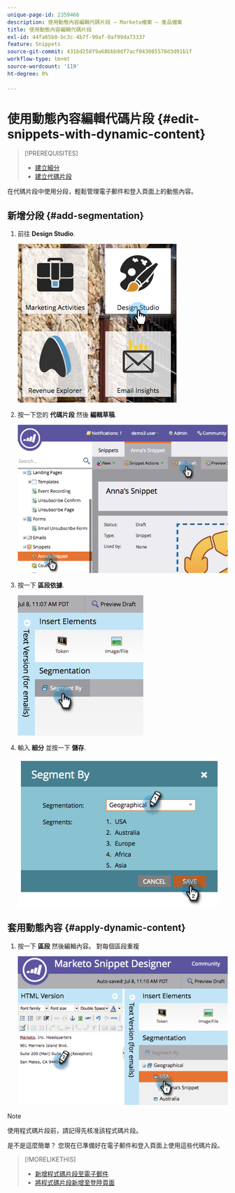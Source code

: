 ```yaml
---
unique-page-id: 2359466
description: 使用動態內容編輯代碼片段 — Marketo檔案 — 產品檔案
title: 使用動態內容編輯代碼片段
exl-id: 44fa65b0-bc3c-4b7f-90af-0af99da73337
feature: Snippets
source-git-commit: 431bd258f9a68bbb9df7acf043085578d3d91b1f
workflow-type: tm+mt
source-wordcount: '119'
ht-degree: 0%

---
```


# 使用動態內容編輯代碼片段 {#edit-snippets-with-dynamic-content}

>[!PREREQUISITES]
>
>* [建立細分](/help/marketo/product-docs/personalization/segmentation-and-snippets/segmentation/create-a-segmentation.md)
>* [建立代碼片段](/help/marketo/product-docs/personalization/segmentation-and-snippets/snippets/create-a-snippet.md)

在代碼片段中使用分段，輕鬆管理電子郵件和登入頁面上的動態內容。

## 新增分段 {#add-segmentation}

1. 前往 **Design Studio**.

   ![](assets/designstudio-1.png)

1. 按一下您的 **代碼片段** 然後 **編輯草稿**.

   ![](assets/image2014-9-16-8-3a59-3a14.png)

1. 按一下 **區段依據**.

   ![](assets/image2014-9-16-8-3a59-3a27.png)

1. 輸入 **細分** 並按一下 **儲存**.

   ![](assets/image2014-9-16-8-3a59-3a42.png)

## 套用動態內容 {#apply-dynamic-content}

1. 按一下 **區段** 然後編輯內容。 對每個區段重複

   ![](assets/image2014-9-16-8-3a59-3a59.png)

>[!NOTE]
>
>使用程式碼片段前，請記得先核准該程式碼片段。

是不是這麼簡單？ 您現在已準備好在電子郵件和登入頁面上使用這些代碼片段。

>[!MORELIKETHIS]
>
>* [新增程式碼片段至電子郵件](/help/marketo/product-docs/email-marketing/general/functions-in-the-editor/add-a-snippet-to-an-email.md)
>* [將程式碼片段新增至登陸頁面](/help/marketo/product-docs/demand-generation/landing-pages/personalizing-landing-pages/add-a-snippet-to-a-landing-page.md)
